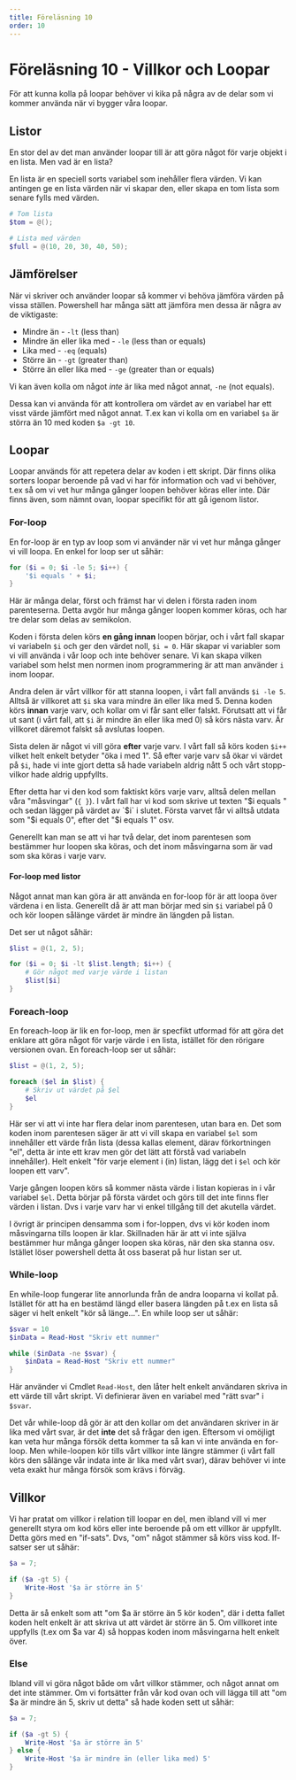 ```yaml
---
title: Föreläsning 10
order: 10
---
```


# Föreläsning 10 - Villkor och Loopar

För att kunna kolla på loopar behöver vi kika på några av de delar som vi kommer använda när vi bygger våra loopar.

## Listor

En stor del av det man använder loopar till är att göra något för varje objekt i en lista. Men vad är en lista?

En lista är en speciell sorts variabel som inehåller flera värden. Vi kan antingen ge en lista värden när vi skapar den, eller skapa en tom lista som senare fylls med värden.

```powershell
# Tom lista
$tom = @();

# Lista med värden
$full = @(10, 20, 30, 40, 50);
```

## Jämförelser

När vi skriver och använder loopar så kommer vi behöva jämföra värden på vissa ställen. Powershell har många sätt att jämföra men dessa är några av de viktigaste:

- Mindre än - `-lt` (less than)
- Mindre än eller lika med - `-le` (less than or equals)
- Lika med - `-eq` (equals)
- Större än - `-gt` (greater than)
- Större än eller lika med - `-ge` (greater than or equals)

Vi kan även kolla om något _inte_ är lika med något annat, `-ne` (not equals).

Dessa kan vi använda för att kontrollera om värdet av en variabel har ett visst värde jämfört med något annat. T.ex kan vi kolla om en variabel `$a` är störra än 10 med koden `$a -gt 10`.

## Loopar

Loopar används för att repetera delar av koden i ett skript. Där finns olika sorters loopar beroende på vad vi har för information och vad vi behöver, t.ex så om vi vet hur många gånger loopen behöver köras eller inte. Där finns även, som nämnt ovan, loopar specifikt för att gå igenom listor.

### For-loop

En for-loop är en typ av loop som vi använder när vi vet hur många gånger vi vill loopa. En enkel for loop ser ut såhär:

```powershell
for ($i = 0; $i -le 5; $i++) {
    '$i equals ' + $i;
}
```

Här är många delar, först och främst har vi delen i första raden inom parenteserna. Detta avgör hur många gånger loopen kommer köras, och har tre delar som delas av semikolon.

Koden i första delen körs **en gång innan** loopen börjar, och i vårt fall skapar vi variabeln `$i` och ger den värdet noll, `$i = 0`. Här skapar vi variabler som vi vill använda i vår loop och inte behöver senare. Vi kan skapa vilken variabel som helst men normen inom programmering är att man använder `i` inom loopar.

Andra delen är vårt villkor för att stanna loopen, i vårt fall används `$i -le 5`. Alltså är villkoret att `$i` ska vara mindre än eller lika med 5. Denna koden körs **innan** varje varv, och kollar om vi får sant eller falskt. Förutsatt att vi får ut sant (i vårt fall, att `$i` är mindre än eller lika med 0) så körs nästa varv. Är villkoret däremot falskt så avslutas loopen.

Sista delen är något vi vill göra **efter** varje varv. I vårt fall så körs koden `$i++` vilket helt enkelt betyder "öka i med 1". Så efter varje varv så ökar vi värdet på `$i`, hade vi inte gjort detta så hade variabeln aldrig nått 5 och vårt stopp-vilkor hade aldrig uppfyllts.

Efter detta har vi den kod som faktiskt körs varje varv, alltså delen mellan våra "måsvingar" (`{ }`). I vårt fall har vi kod som skrive ut texten "$i equals " och sedan lägger på värdet av `$i` i slutet. Första varvet får vi alltså utdata som "$i equals 0", efter det "$i equals 1" osv.

Generellt kan man se att vi har två delar, det inom parentesen som bestämmer hur loopen ska köras, och det inom måsvingarna som är vad som ska köras i varje varv.

#### For-loop med listor

Något annat man kan göra är att använda en for-loop för är att loopa över värdena i en lista. Generellt då är att man börjar med sin `$i` variabel på 0 och kör loopen sålänge värdet är mindre än längden på listan.

Det ser ut något såhär:

```powershell
$list = @(1, 2, 5);

for ($i = 0; $i -lt $list.length; $i++) {
    # Gör något med varje värde i listan
    $list[$i]
}
```

### Foreach-loop

En foreach-loop är lik en for-loop, men är specfikt utformad för att göra det enklare att göra något för varje värde i en lista, istället för den rörigare versionen ovan. En foreach-loop ser ut såhär:

```powershell
$list = @(1, 2, 5);

foreach ($el in $list) {
    # Skriv ut värdet på $el
    $el
}
```

Här ser vi att vi inte har flera delar inom parentesen, utan bara en. Det som koden inom parentesen säger är att vi vill skapa en variabel `$el` som innehåller ett värde från lista (dessa kallas element, därav förkortningen "el", detta är inte ett krav men gör det lätt att förstå vad variabeln innehåller). Helt enkelt "för varje element i (in) listan, lägg det i `$el` och kör loopen ett varv".

Varje gången loopen körs så kommer nästa värde i listan kopieras in i vår variabel `$el`. Detta börjar på första värdet och görs till det inte finns fler värden i listan. Dvs i varje varv har vi enkel tillgång till det akutella värdet.

I övrigt är principen densamma som i for-loppen, dvs vi kör koden inom måsvingarna tills loopen är klar. Skillnaden här är att vi inte själva bestämmer hur många gånger loopen ska köras, när den ska stanna osv. Istället löser powershell detta åt oss baserat på hur listan ser ut.

### While-loop

En while-loop fungerar lite annorlunda från de andra looparna vi kollat på. Istället för att ha en bestämd längd eller basera längden på t.ex en lista så säger vi helt enkelt "kör så länge...". En while loop ser ut såhär:

```powershell
$svar = 10
$inData = Read-Host "Skriv ett nummer"

while ($inData -ne $svar) {
    $inData = Read-Host "Skriv ett nummer"
}
```

Här använder vi Cmdlet `Read-Host`, den låter helt enkelt användaren skriva in ett värde till vårt skript. Vi definierar även en variabel med "rätt svar" i `$svar`.

Det vår while-loop då gör är att den kollar om det användaren skriver in är lika med vårt svar, är det **inte** det så frågar den igen. Eftersom vi omöjligt kan veta hur många försök detta kommer ta så kan vi inte använda en for-loop. Men while-loopen kör tills vårt villkor inte längre stämmer (i vårt fall körs den sålänge vår indata inte är lika med vårt svar), därav behöver vi inte veta exakt hur många försök som krävs i förväg.

## Villkor

Vi har pratat om villkor i relation till loopar en del, men ibland vill vi mer generellt styra om kod körs eller inte beroende på om ett villkor är uppfyllt. Detta görs med en "if-sats". Dvs, "om" något stämmer så körs viss kod. If-satser ser ut såhär:

```powershell
$a = 7;

if ($a -gt 5) {
    Write-Host '$a är större än 5'
}
```

Detta är så enkelt som att "om $a är större än 5 kör koden", där i detta fallet koden helt enkelt är att skriva ut att värdet är större än 5. Om villkoret inte uppfylls (t.ex om $a var 4) så hoppas koden inom måsvingarna helt enkelt över.

### Else

Ibland vill vi göra något både om vårt villkor stämmer, och något annat om det inte stämmer. Om vi fortsätter från vår kod ovan och vill lägga till att "om $a är mindre än 5, skriv ut detta" så hade koden sett ut såhär:

```powershell
$a = 7;

if ($a -gt 5) {
    Write-Host '$a är större än 5'
} else {
    Write-Host '$a är mindre än (eller lika med) 5'
}
```
